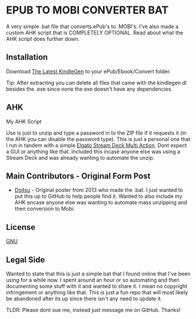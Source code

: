 # EPUB TO MOBI CONVERTER BAT

A very simple .bat file that converts.ePub's to .MOBI's. I've also made a custom AHK script that is COMPLETELY OPTIONAL. Read about what the AHK script does further down.

## Installation

Download [The Latest KindleGen](https://www.amazon.com/gp/feature.html?ie=UTF8&docId=1000765211) to your ePub/Ebook/Convert folder.

Tip: After extracting you can delete all files that came with the kindlegen dl besides the .exe since none the exe doesn't have any dependencies.

## AHK

My AHK Script

Use is just to unzip and type a password in to the ZIP file if it requests it (in the AHK you can disable the password type). This is just a personal one that I run in tandem with a simple [Elgato Stream Deck Multi Action](https://imgur.com/a/vK6HyEE). Dont expect a GUI or anything like that. Included this incase anyone else was using a Stream Deck and was already wanting to automate the unzip.

## Main Contributors - Original Form Post
- [Doitsu](http://www.mobileread.mobi/forums/showthread.php?t=216773) - Original poster from 2013 who made the .bat. I just wanted to put this up to GitHub to help people find it. Wanted to also include my AHK encase anyone else was wanting to automate mass unzipping and then conversion to Mobi.

## License
[GNU](https://www.gnu.org/licenses/gpl-3.0.en.html)

## Legal Side

Wanted to state that this is just a simple bat that I found online that I've been using for a while now. I spent around an hour or so automating and then documenting some stuff with it and wanted to share it. I mean no copyright infringement or anything like that. This is just a fun repo that will most likely be abandoned after its up since there isn't any need to update it.

TLDR: Please dont sue me, instead just message me on GitHub. Thanks!